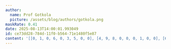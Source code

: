 ```yaml
---
author:
  name: Prof Gotkola
  picture: /assets/blog/authors/gotkola.png
maskRate: 0.41
date: 2025-08-13T14:00:01.993049
id: ce73dd28-784d-11f0-b564-71e1480f5e87
content: '[[0, 1, 0, 6, 0, 3, 5, 0, 0], [4, 9, 8, 0, 0, 0, 1, 0, 0], [6, 0, 3, 0, 4, 9, 7, 0, 8], [9, 0, 5, 4, 0, 0, 0, 6, 0], [8, 7, 2, 0, 1, 0, 4, 0, 5], [1, 4, 6, 5, 9, 2, 3, 0, 7], [5, 0, 0, 0, 0, 0, 9, 7, 2], [3, 8, 9, 7, 0, 0, 0, 5, 4], [7, 2, 4, 9, 0, 0, 8, 1, 0]]'
---
```

